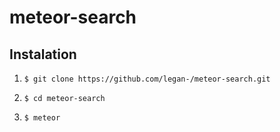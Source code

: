 <!-- project -->

# meteor-search

## Instalation

1. `$ git clone https://github.com/legan-/meteor-search.git`

2. `$ cd meteor-search`

3. `$ meteor`